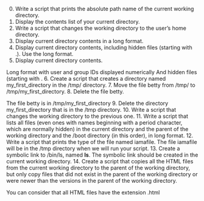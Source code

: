 0. Write a script that prints the absolute path name of the current working directory.
1. Display the contents list of your current directory.
2. Write a script that changes the working directory to the user’s home directory.
3. Display current directory contents in a long format.
4. Display current directory contents, including hidden files (starting with .). Use the long format.
5. Display current directory contents.

Long format
with user and group IDs displayed numerically
And hidden files (starting with .
6. Create a script that creates a directory named my_first_directory in the /tmp/ directory.
7. Move the file betty from /tmp/ to /tmp/my_first_directory.
8. Delete the file betty.

The file betty is in /tmp/my_first_directory
9. Delete the directory my_first_directory that is in the /tmp directory.
10. Write a script that changes the working directory to the previous one.
11. Write a script that lists all files (even ones with names beginning with a period character, which are normally hidden) in the current directory and the parent of the working directory and the /boot directory (in this order), in long format.
12. Write a script that prints the type of the file named iamafile. The file iamafile will be in the /tmp directory when we will run your script.
13. Create a symbolic link to /bin/ls, named __ls__. The symbolic link should be created in the current working directory.
14. Create a script that copies all the HTML files from the current working directory to the parent of the working directory, but only copy files that did not exist in the parent of the working directory or were newer than the versions in the parent of the working directory.

You can consider that all HTML files have the extension .html
